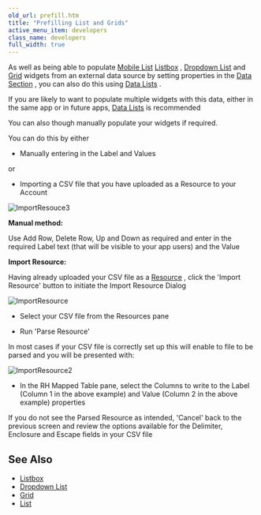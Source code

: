 ```yaml
---
old_url: prefill.htm
title: "Prefilling List and Grids"
active_menu_item: developers
class_name: developers
full_width: true
---
```



As well as being able to populate [Mobile List](/developers/documentation/product-guide/widget-properties-events/mobile/list) [Listbox](/developers/documentation/product-guide/widget-properties-events/common/listbox) , [Dropdown List](/developers/documentation/product-guide/widget-properties-events/common/dropdown-list) and [Grid](/developers/documentation/product-guide/widget-properties-events/advanced/grid) widgets from an external data source by setting properties in the [Data Section](/developers/documentation/product-guide/advanced-features/data-integration-reporting-dashboards/data-section-properties/) , you can also do this using [Data Lists](/developers/documentation/product-guide/advanced-features/data-lists-management/) .

If you are likely to want to populate multiple widgets with this data, either in the same app or in future apps, [Data Lists](/developers/documentation/product-guide/advanced-features/data-lists-management/) is recommended

You can also though manually populate your widgets if required.

You can do this by either

 - Manually entering in the Label and Values

or

 - Importing a CSV file that you have uploaded as a Resource to your Account

![ImportResouce3](/img/docs/importresouce3.zoom63.png)

**Manual method:**

Use Add Row, Delete Row, Up and Down as required and enter in the required Label text (that will be visible to your app users) and the Value

**Import Resource:**

Having already uploaded your CSV file as a [Resource](/developers/documentation/product-guide/the-console/console-tabs/resources) , click the 'Import Resource' button to initiate the Import Resource Dialog

![ImportResource](/img/docs/importresource.zoom62.png)

 - Select your CSV file from the Resources pane

 - Run 'Parse Resource'

In most cases if your CSV file is correctly set up this will enable to file to be parsed and you will be presented with:

![ImportResource2](/img/docs/importresource2.zoom65.png)

 - In the RH Mapped Table pane, select the Columns to write to the Label (Column 1 in the above example) and Value (Column 2 in the above example) properties

If you do not see the Parsed Resource as intended, 'Cancel' back to the previous screen and review the options available for the Delimiter, Enclosure and Escape fields in your CSV file

## See Also

 - [Listbox](/developers/documentation/product-guide/widget-properties-events/common/listbox)
 - [Dropdown List](/developers/documentation/product-guide/widget-properties-events/common/dropdown-list)
 - [Grid](/developers/documentation/product-guide/widget-properties-events/advanced/grid)
 - [List](/developers/documentation/product-guide/widget-properties-events/mobile/list)

